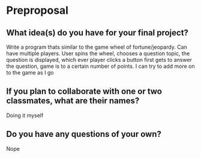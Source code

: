 # Preproposal

## What idea(s) do you have for your final project?

Write a program thats similar to the game wheel of fortune/jeopardy. Can have multiple players. User spins the wheel, chooses a question topic, the question is displayed, which ever player clicks a button first gets to answer the question, game is to a certain number of points. I can try to add more on to the game as I go 

## If you plan to collaborate with one or two classmates, what are their names?

Doing it myself

## Do you have any questions of your own?

Nope
